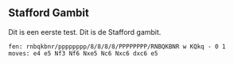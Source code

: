 ## Stafford Gambit
Dit is een eerste test. Dit is de Stafford gambit.
```chess
fen: rnbqkbnr/pppppppp/8/8/8/8/PPPPPPPP/RNBQKBNR w KQkq - 0 1
moves: e4 e5 Nf3 Nf6 Nxe5 Nc6 Nxc6 dxc6 e5
```